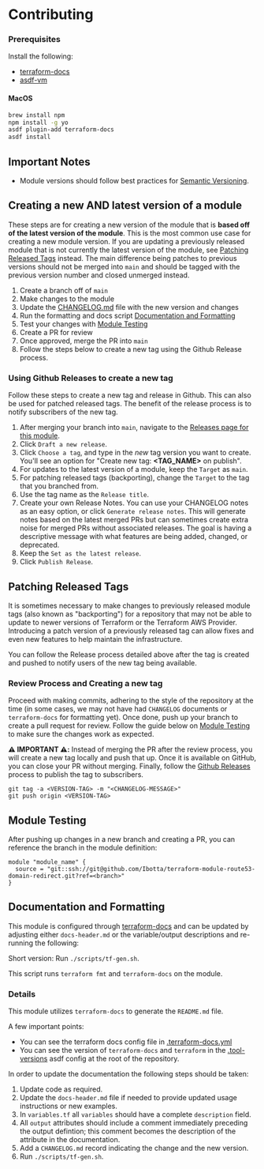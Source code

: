 # Contributing

### Prerequisites

Install the following:

- [terraform-docs](https://terraform-docs.io/)
- [asdf-vm](https://asdf-vm.com/)

#### MacOS

```sh
brew install npm
npm install -g yo
asdf plugin-add terraform-docs
asdf install
```

## Important Notes
* Module versions should follow best practices for [Semantic Versioning](https://semver.org/).

## Creating a new AND latest version of a module

These steps are for creating a new version of the module that is **based off of the latest version of the module**.  This is the most common use case for creating a new module version. If you are updating a previously released module that is not currently the latest version of the module, see [Patching Released Tags](#patching-released-tags) instead. The main difference being patches to previous versions should not be merged into `main` and should be tagged with the previous version number and closed unmerged instead.

  1. Create a branch off of `main`
  1. Make changes to the module
  1. Update the [CHANGELOG.md](./CONTRIBUTING.md) file with the new version and changes
  1. Run the formatting and docs script [Documentation and Formatting](#documentation-and-formatting)
  1. Test your changes with [Module Testing](#module-testing)
  1. Create a PR for review
  1. Once approved, merge the PR into `main` 
  1. Follow the steps below to create a new tag using the Github Release process.

### Using Github Releases to create a new tag

Follow these steps to create a new tag and release in Github.  This can also be used for patched released tags.  The benefit of the release process is to notify subscribers of the new tag.

1. After merging your branch into `main`, navigate to the [Releases page for this module](https://github.com/Ibotta/terraform-module-route53-domain-redirect/releases).
1. Click `Draft a new release`.
1. Click `Choose a tag`, and type in the _new_ tag version you want to create.  You'll see an option for "Create new tag: **<TAG_NAME>** on publish".
  1. For updates to the latest version of a module, keep the `Target` as `main`.
  1. For patching released tags (backporting), change the `Target` to the tag that you branched from.
1. Use the tag name as the `Release title`.
1. Create your own Release Notes.  You can use your CHANGELOG notes as an easy option, or click `Generate release notes`.  This will generate notes based on the latest merged PRs but can sometimes create extra noise for merged PRs without associated releases. The goal is having a descriptive message with what features are being added, changed, or deprecated.
1. Keep the `Set as the latest release`.
1. Click `Publish Release`.

## Patching Released Tags

It is sometimes necessary to make changes to previously released module tags (also known as "backporting") for a repository that may not be able to update to newer versions of Terraform or the Terraform AWS Provider. Introducing a patch version of a previously released tag can allow fixes and even new features to help maintain the infrastructure.

You can follow the Release process detailed above after the tag is created and pushed to notify users of the new tag being available.

### Review Process and Creating a new tag

Proceed with making commits, adhering to the style of the repository at the time (in some cases, we may not have had `CHANGELOG` documents or `terraform-docs` for formatting yet).  Once done, push up your branch to create a pull request for review.  Follow the guide below on [Module Testing](#module-testing) to make sure the changes work as expected.

**⚠️ IMPORTANT ⚠️:** Instead of merging the PR after the review process, you will create a new tag locally and push that up.  Once it is available on GitHub, you can close your PR without merging. Finally, follow the [Github Releases](#using-github-releases-to-create-a-new-tag) process to publish the tag to subscribers.

```
git tag -a <VERSION-TAG> -m "<CHANGELOG-MESSAGE>"
git push origin <VERSION-TAG>
```

## Module Testing

After pushing up changes in a new branch and creating a PR, you can reference the branch in the module definition:

```hcl
module "module_name" {
  source = "git::ssh://git@github.com/Ibotta/terraform-module-route53-domain-redirect.git?ref=<branch>"
}
```

## Documentation and Formatting

This module is configured through [terraform-docs](https://github.com/terraform-docs/terraform-docs) and can be updated by adjusting either `docs-header.md` or the variable/output descriptions and re-running the following:

Short version: Run `./scripts/tf-gen.sh`.

This script runs `terraform fmt` and `terraform-docs` on the module.

### Details
This module utilizes `terraform-docs` to generate the `README.md` file.

A few important points:
* You can see the terraform docs config file in [.terraform-docs.yml](../.terraform-docs.yml)
* You can see the version of `terraform-docs` and `terraform` in the [.tool-versions](../.tool-versions) asdf config at the root of the repository.

In order to update the documentation the following steps should be taken:
1. Update code as required.
1. Update the `docs-header.md` file if needed to provide updated usage instructions or new examples.
1. In `variables.tf` all `variables` should have a complete `description` field. 
1. All `output` attributes should include a comment immediately preceding the output defintion; this comment becomes the description of the attribute in the documentation. 
1. Add a `CHANGELOG.md` record indicating the change and the new version.
1. Run `./scripts/tf-gen.sh`.